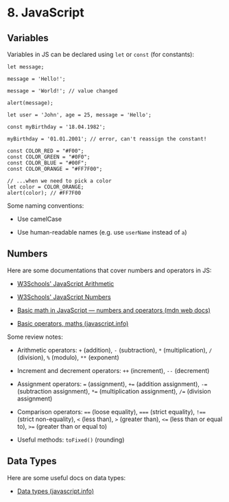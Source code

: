 # 8. JavaScript

## Variables

Variables in JS can be declared using `let` or `const` (for constants):

```JS
let message;

message = 'Hello!';

message = 'World!'; // value changed

alert(message);
```

```JS
let user = 'John', age = 25, message = 'Hello';
```

```JS
const myBirthday = '18.04.1982';

myBirthday = '01.01.2001'; // error, can't reassign the constant!
```

```JS
const COLOR_RED = "#F00";
const COLOR_GREEN = "#0F0";
const COLOR_BLUE = "#00F";
const COLOR_ORANGE = "#FF7F00";

// ...when we need to pick a color
let color = COLOR_ORANGE;
alert(color); // #FF7F00
```

Some naming conventions:

- Use camelCase

- Use human-readable names (e.g. use `userName` instead of `a`)

## Numbers

Here are some documentations that cover numbers and operators in JS:

- [W3Schools' JavaScript Arithmetic](https://www.w3schools.com/js/js_arithmetic.asp)

- [W3Schools' JavaScript Numbers](https://www.w3schools.com/js/js_numbers.asp)

- [Basic math in JavaScript — numbers and operators (mdn web docs)](https://developer.mozilla.org/en-US/docs/Learn/JavaScript/First_steps/Math)

- [Basic operators, maths (javascript.info)](https://javascript.info/operators#terms-unary-binary-operand)

Some review notes:

- Arithmetic operators: `+` (addition), `-` (subtraction), `*` (multiplication), `/` (division), `%` (modulo), `**` (exponent)

- Increment and decrement operators: `++` (increment), `--` (decrement)

- Assignment operators: `=` (assignment), `+=` (addition assignment), `-=` (subtraction assignment), `*=` (multiplication assignment), `/=` (division assignment)

- Comparison operators: `==` (loose equality), `===` (strict equality), `!==` (strict non-equality), `<` (less than), `>` (greater than), `<=` (less than or equal to), `>=` (greater than or equal to)

- Useful methods: `toFixed()` (rounding)

## Data Types

Here are some useful docs on data types:

- [Data types (javascript.info)](https://javascript.info/types)

